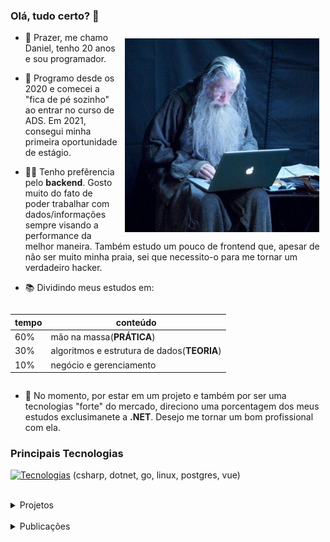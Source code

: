 ### Olá, tudo certo? 👋

<img style="margin: 10px;" align="right" height="310" src="./assets/gandalf.jpeg" alt="gandalf">

- 🤟 Prazer, me chamo Daniel, tenho 20 anos e sou programador.

- 🌱 Programo desde os 2020 e comecei a "fica de pé sozinho" ao entrar no curso de ADS. Em 2021, consegui minha primeira oportunidade de estágio.

- 👨‍💻 Tenho prefêrencia pelo **backend**. Gosto muito do fato de poder trabalhar com dados/informações sempre visando a performance da melhor maneira. Também estudo um pouco de frontend que, apesar de não ser muito minha praia, sei que necessito-o para me tornar um verdadeiro hacker.
  
- 📚 Dividindo meus estudos em:  
<div style="display: flex; justify-content: center;">

  | tempo   | conteúdo                          
  | ---     |  ----                             
  | 60%     | mão na massa(**PRÁTICA**)        
  | 30%     | algoritmos e estrutura de dados(**TEORIA**)
  | 10%     | negócio e gerenciamento 

</div>

- 🔭 No momento, por estar em um projeto e também por ser uma tecnologias "forte" do mercado, direciono uma porcentagem dos meus estudos exclusimanete a **.NET**. Desejo me tornar um bom profissional com ela.

<!-- 
<div style="text-align: center;">

&bull; <a href="https://linkedin.com/in/danielmeloaguilar">linkedin</a>

</div> -->



### Principais Tecnologias

[![Tecnologias](https://skillicons.dev/icons?i=cs,dotnet,go,linux,postgres,vue)](https://skillicons.dev) (csharp, dotnet, go, linux, postgres, vue)



<!--
<details>
    <summary>outras tecnologias</summary>


- Linguages
  - C/C++
  - SQL
  - Shell Script
  - NoSQL
  - (HTML e CSS)

- Banco de Dados
  - MySql
  - MongoDB
  - SQLServer

- Frameworks
  - ASP.NET

- Plataformas
  - Windows
  - VSCode
  - Rally
    
</details>
-->

<br>


<details>
  <summary>Projetos</summary>
</details>

<br>

<details>
  <summary>Publicações</summary>
</details>